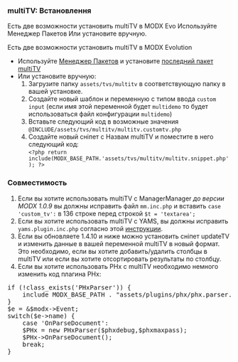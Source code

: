 
<meta http-equiv="Content-Type" content="text/html; charset=utf-8">
<h3>multiTV: Встановлення </h3> 
Есть две возможности установить multiTV в MODX Evo Используйте Менеджер Пакетов Или установите вручную.	
<br>
<p>Есть две возможности установить multiTV в MODX Evolution</p>
<ul>
	<li>Используйте <a rel="nofollow" target="_blank" href="https://github.com/Jako/PackageManager">Менеджер Пакетов</a> и установите <a rel="nofollow" target="_blank" href="https://github.com/Jako/multiTV/archive/master.zip">последний пакет multiTV</a></li>
	<li>Или установите вручную:
		<ol>
			<li>Загрузите папку <code>assets/tvs/multitv</code> в соответствующую папку в вашей установке.</li>
			<li>Создайте новый шаблон и переменную с типом ввода <code>custom input</code> (если имя этой переменной будет <code>multidemo</code> то будет использоваться файл конфигурации <code>multidemo</code>)</li>
			<li>Вставьте следующий код в возможные значения <code>@INCLUDE/assets/tvs/multitv/multitv.customtv.php</code></li>
			<li>Создайте новый сніпет с Назвам multiTV и поместите в него следующий код:<br><code>&lt;?php return include(MODX_BASE_PATH.'assets/tvs/multitv/multitv.snippet.php'); ?&gt;</code></li>
		</ol>
	</li>
</ul>
<h3 class="sub-header text-bold">Совместимость</h3>
<ol>
	<li>Если вы хотите использовать multiTV с ManagerManager <em>до версии MODX 1.0.9</em> вы должны исправить файл <code>mm.inc.php</code> и вставить <code>case 'custom_tv':</code> в 136 строке перед строкой <code>$t = 'textarea';</code></li>
	<li>Если вы хотите использовать multiTV с YAMS, вы должны исправить <code>yams.plugin.inc.php</code> согласно этой <a rel="nofollow" target="_blank" href="https://github.com/Jako/multiTV/issues/9#issuecomment-6992127">инструкции</a>.</li>
	<li>Если вы обновляете 1.4.10 и ниже можно установить сніпет updateTV и изменить данные в вашей переменной multiTV в новый формат. Это необходимо, если вы хотите добавить/удалить столбцы в multiTV или если вы хотите отсортировать результаты по столбцу.</li>
	<li>Если вы хотите использовать PHx с multiTV необходимо немного изменить код плагина PHx:</li>
</ol>
<pre class="brush: php;">if (!class_exists('PHxParser')) {
	include MODX_BASE_PATH . "assets/plugins/phx/phx.parser.class.inc.php";
}
$e = &$modx-&gt;Event;
switch($e-&gt;name) {
	case 'OnParseDocument':
	$PHx = new PHxParser($phxdebug,$phxmaxpass);
	$PHx-&gt;OnParseDocument();
	break;
}</pre>